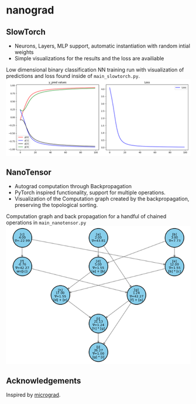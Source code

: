 # nanograd
## SlowTorch 
* Neurons, Layers, MLP support, automatic instantiation with random intial weights
* Simple visualizations for the results and the loss are availiable

Low dimensional binary classification NN training run with visualization of predictions and loss found inside of `main_slowtorch.py`. 
![Image](/images/nn_val_and_loss.png)

## NanoTensor
* Autograd computation through Backpropagation
* PyTorch inspired functionality, support for multiple operations.
* Visualization of the Computation graph created by the backpropagation, preserving the topological sorting.

Computation graph and back propagation for a handful of chained operations in `main_nanotensor.py`
![Image](/images/computation_graph_total.png)

## Acknowledgements
Inspired by [micrograd](https://github.com/karpathy/micrograd).

